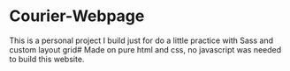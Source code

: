 # Courier-Webpage
This is a personal project I build just for do a little practice with Sass and custom layout grid#
Made on pure html and css, no javascript was needed to build this website.
